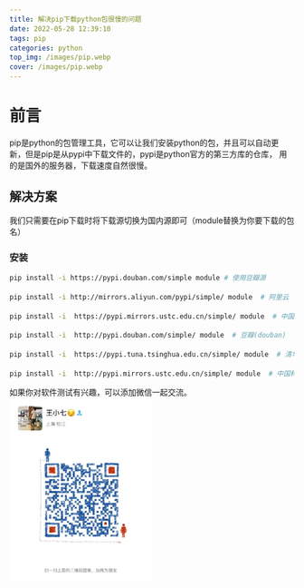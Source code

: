 ```yaml
---
title: 解决pip下载python包很慢的问题
date: 2022-05-28 12:39:10
tags: pip
categories: python
top_img: /images/pip.webp
cover: /images/pip.webp
---
```

# 前言
pip是python的包管理工具，它可以让我们安装python的包，并且可以自动更新，但是pip是从pypi中下载文件的，pypi是python官方的第三方库的仓库， 用的是国外的服务器，下载速度自然很慢。


## 解决方案
我们只需要在pip下载时将下载源切换为国内源即可（module替换为你要下载的包名）
### 安装
```bash
pip install -i https://pypi.douban.com/simple module # 使用豆瓣源
 
pip install -i http://mirrors.aliyun.com/pypi/simple/ module  # 阿里云 
 
pip install -i  https://pypi.mirrors.ustc.edu.cn/simple/ module  # 中国科技大学 
 
pip install -i  http://pypi.douban.com/simple/ module  # 豆瓣(douban) 
 
pip install -i  https://pypi.tuna.tsinghua.edu.cn/simple/ module  # 清华大学 
 
pip install -i  http://pypi.mirrors.ustc.edu.cn/simple/ module  # 中国科学技术大学
```

如果你对软件测试有兴趣，可以添加微信一起交流。
<img src="/images/wechat.jpg" width="50%" height="50%" />
